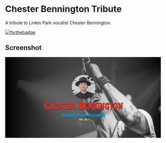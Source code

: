 # Chester Bennington Tribute
A tribute to Linkin Park vocalist Chester Bennington.

[![forthebadge](http://forthebadge.com/images/badges/built-with-love.svg)](http://forthebadge.com)

## Screenshot
![Landing](assets/readme-cover.png)
